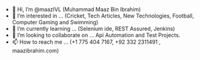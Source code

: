 - 👋 Hi, I’m @maazIVL (Muhammad Maaz Bin Ibrahim)
- 👀 I’m interested in ... (Cricket, Tech Articles, New Technologies, Football, Computer Gaming and Swimming)
- 🌱 I’m currently learning ... (Selenium ide, REST Assured, Jenkins)
- 💞️ I’m looking to collaborate on ... Api Automation and Test Projects.
- 📫 How to reach me ... (+1 775 404 7167, +92 332 2311491 , maazibrahim.com) 

<!---
maazIVL/maazIVL is a ✨ special ✨ repository because its `README.md` (this file) appears on your GitHub profile.
You can click the Preview link to take a look at your changes.
--->

